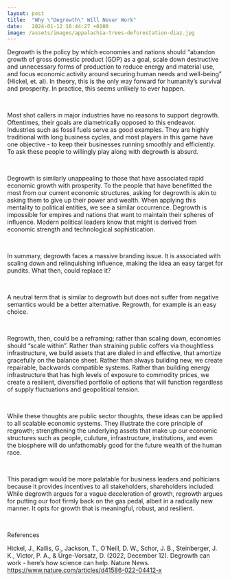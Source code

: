 ```yaml
---
layout: post
title:  "Why \"Degrowth\" Will Never Work"
date:   2024-01-12 16:44:27 +0100
image: /assets/images/appalachia-trees-deforestation-diaz.jpg
---
```

Degrowth is the policy by which economies and nations should “abandon growth of gross domestic product (GDP) as a goal, scale down destructive and unnecessary forms of production to reduce energy and material use, and focus economic activity around securing human needs and well-being” (Hickel, et. al). In theory, this is the only way forward for humanity’s survival and prosperity. In practice, this seems unlikely to ever happen.

<br>

Most shot callers in major industries have no reasons to support degrowth. Oftentimes, their goals are diametrically opposed to this endeavor. Industries such as fossil fuels serve as good examples. They are highly traditional with long business cycles, and most players in this game have one objective - to keep their businesses running smoothly and efficiently. To ask these people to willingly play along with degrowth is absurd. 

<br>

Degrowth is similarly unappealing to those that have associated rapid economic growth with prosperity. To the people that have benefitted the most from our current economic structures, asking for degrowth is akin to asking them to give up their power and wealth. When applying this mentality to political entities, we see a similar occurrence. Degrowth is impossible for empires and nations that want to maintain their spheres of influence. Modern political leaders know that might is derived from economic strength and technological sophistication.

<br>

In summary, degrowth faces a massive branding issue. It is associated with scaling down and relinquishing influence, making the idea an easy target for pundits. What then, could replace it?

<br>

A neutral term that is similar to degrowth but does not suffer from negative semantics would be a better alternative. Regrowth, for example is an easy choice.

<br>

Regrowth, then, could be a reframing; rather than scaling down, economies should “scale within”. Rather than straining public coffers via thoughtless infrastructure, we build assets that are dialed in and effective, that amortize gracefully on the balance sheet. Rather than always building new, we create repairable, backwards compatible systems. Rather than building energy infrastructure that has high levels of exposure to commodity prices, we create a resilient, diversified portfolio of options that will function regardless of supply fluctuations and geopolitical tension. 

<br>

While these thoughts are public sector thoughts, these ideas can be applied to all scalable economic systems. They illustrate the core principle of regrowth; strengthening the underlying assets that make up our economic structures such as people, culuture, infrastructure, institutions, and even the biosphere will do unfathomably good for the future wealth of the human race.

<br>

This paradigm would be more palatable for business leaders and polticians because it     provides incentives to all stakeholders, shareholders included. While degrowth argues for a vague deceleration of growth, regrowth argues for putting our foot firmly back on the gas pedal, albeit in a radically new manner. It opts for growth that is meaningful, robust, and resilient. 

<br>

References

Hickel, J., Kallis, G., Jackson, T., O’Neill, D. W., Schor, J. B., Steinberger, J. K., Victor, P. A., & Ürge-Vorsatz, D. (2022, December 12). Degrowth can work - here’s how science can help. Nature News. https://www.nature.com/articles/d41586-022-04412-x 

